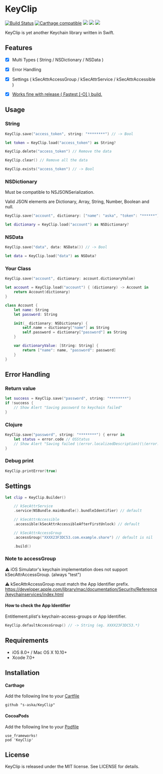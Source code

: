 # KeyClip

[![Build Status](https://www.bitrise.io/app/8ab98cb35d63d2a8.svg?token=bPKUkQrsCZT8SlQaflgdOA&branch=master)](https://www.bitrise.io/app/8ab98cb35d63d2a8)
[![Carthage compatible](https://img.shields.io/badge/Carthage-compatible-4BC51D.svg?style=flat)](https://github.com/Carthage/Carthage)
[![](https://img.shields.io/badge/Xcode-7.0%2B-brightgreen.svg?style=flat)]()
[![](https://img.shields.io/badge/iOS-8.0%2B-brightgreen.svg?style=flat)]()
[![](https://img.shields.io/badge/OS%20X-10.10%2B-brightgreen.svg?style=flat)]()

KeyClip is yet another Keychain library written in Swift.

## Features

- [x] Multi Types ( String / NSDictionary / NSData )
- [x] Error Handling
- [x] Settings ( kSecAttrAccessGroup / kSecAttrService / kSecAttrAccessible )
- [x] [Works fine with release ( Fastest \[-O\] ) build.](http://stackoverflow.com/questions/24145838/querying-ios-keychain-using-swift/27721328?stw=2#27721328)


## Usage

### String

```swift
KeyClip.save("access_token", string: "********") // -> Bool

let token = KeyClip.load("access_token") as String?

KeyClip.delete("access_token") // Remove the data

KeyClip.clear() // Remove all the data

KeyClip.exists("access_token") // -> Bool
```

### NSDictionary

Must be compatible to NSJSONSerialization.

Valid JSON elements are Dictionary, Array, String, Number, Boolean and null.

```swift
KeyClip.save("account", dictionary: ["name": "aska", "token": "******"]) // -> Bool

let dictionary = KeyClip.load("account") as NSDictionary?
```

### NSData

```swift
KeyClip.save("data", data: NSData()) // -> Bool

let data = KeyClip.load("data") as NSData?
```

### Your Class

```swift
KeyClip.save("account", dictionary: account.dictionaryValue)

let account = KeyClip.load("account") { (dictionary) -> Account in
    return Account(dictionary)
}

class Account {
    let name: String
    let password: String

    init(_ dictionary: NSDictionary) {
        self.name = dictionary["name"] as String
        self.password = dictionary["password"] as String
    }

    var dictionaryValue: [String: String] {
        return ["name": name, "password": password]
    }
}
```

## Error Handling

### Return value

```swift
let success = KeyClip.save("password", string: "********")
if !success {
    // Show Alert "Saving password to keychain failed"
}
```

### Clojure

```swift
KeyClip.save("password", string: "********") { error in
    let status = error.code // OSStatus
    // Show Alert "Saving failed \(error.localizedDescription)(\(error.code))"
}
```

### Debug print

```swift
KeyClip.printError(true)
```


## Settings

```swift
let clip = KeyClip.Builder()

    // kSecAttrService
    .service(NSBundle.mainBundle().bundleIdentifier) // default

    // kSecAttrAccessible
    .accessible(kSecAttrAccessibleAfterFirstUnlock) // default

    // kSecAttrAccessGroup
    .accessGroup("XXXX23F3DC53.com.example.share") // default is nil

    .build()
```

### Note to accessGroup

:warning: iOS Simulator's keychain implementation does not support kSecAttrAccessGroup. (always "test")

:warning: kSecAttrAccessGroup must match the App Identifier prefix. https://developer.apple.com/library/mac/documentation/Security/Reference/keychainservices/index.html

#### How to check the App Identifier

Entitlement.plist's keychain-access-groups or App Identifier.

```swift
KeyClip.defaultAccessGroup() // -> String (eg. XXXX23F3DC53.*)
```


## Requirements

- iOS 8.0+ / Mac OS X 10.10+
- Xcode 7.0+


## Installation

#### Carthage

Add the following line to your [Cartfile](https://github.com/carthage/carthage)

```
github "s-aska/KeyClip"
```

#### CocoaPods

Add the following line to your [Podfile](https://guides.cocoapods.org/)

```
use_frameworks!
pod 'KeyClip'
```


## License

KeyClip is released under the MIT license. See LICENSE for details.
